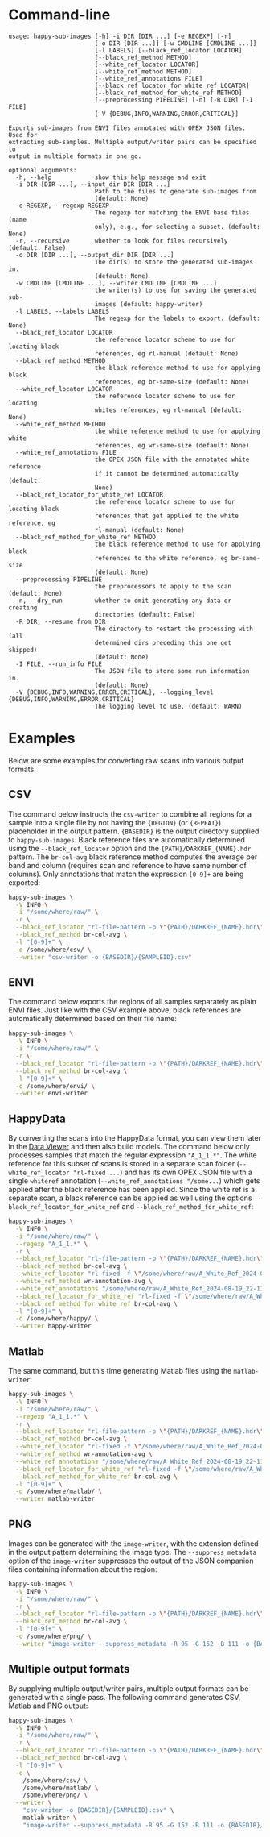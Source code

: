 # Command-line

```
usage: happy-sub-images [-h] -i DIR [DIR ...] [-e REGEXP] [-r]
                        [-o DIR [DIR ...]] [-w CMDLINE [CMDLINE ...]]
                        [-l LABELS] [--black_ref_locator LOCATOR]
                        [--black_ref_method METHOD]
                        [--white_ref_locator LOCATOR]
                        [--white_ref_method METHOD]
                        [--white_ref_annotations FILE]
                        [--black_ref_locator_for_white_ref LOCATOR]
                        [--black_ref_method_for_white_ref METHOD]
                        [--preprocessing PIPELINE] [-n] [-R DIR] [-I FILE]
                        [-V {DEBUG,INFO,WARNING,ERROR,CRITICAL}]

Exports sub-images from ENVI files annotated with OPEX JSON files. Used for
extracting sub-samples. Multiple output/writer pairs can be specified to
output in multiple formats in one go.

optional arguments:
  -h, --help            show this help message and exit
  -i DIR [DIR ...], --input_dir DIR [DIR ...]
                        Path to the files to generate sub-images from
                        (default: None)
  -e REGEXP, --regexp REGEXP
                        The regexp for matching the ENVI base files (name
                        only), e.g., for selecting a subset. (default: None)
  -r, --recursive       whether to look for files recursively (default: False)
  -o DIR [DIR ...], --output_dir DIR [DIR ...]
                        The dir(s) to store the generated sub-images in.
                        (default: None)
  -w CMDLINE [CMDLINE ...], --writer CMDLINE [CMDLINE ...]
                        the writer(s) to use for saving the generated sub-
                        images (default: happy-writer)
  -l LABELS, --labels LABELS
                        The regexp for the labels to export. (default: None)
  --black_ref_locator LOCATOR
                        the reference locator scheme to use for locating black
                        references, eg rl-manual (default: None)
  --black_ref_method METHOD
                        the black reference method to use for applying black
                        references, eg br-same-size (default: None)
  --white_ref_locator LOCATOR
                        the reference locator scheme to use for locating
                        whites references, eg rl-manual (default: None)
  --white_ref_method METHOD
                        the white reference method to use for applying white
                        references, eg wr-same-size (default: None)
  --white_ref_annotations FILE
                        the OPEX JSON file with the annotated white reference
                        if it cannot be determined automatically (default:
                        None)
  --black_ref_locator_for_white_ref LOCATOR
                        the reference locator scheme to use for locating black
                        references that get applied to the white reference, eg
                        rl-manual (default: None)
  --black_ref_method_for_white_ref METHOD
                        the black reference method to use for applying black
                        references to the white reference, eg br-same-size
                        (default: None)
  --preprocessing PIPELINE
                        the preprocessors to apply to the scan (default: None)
  -n, --dry_run         whether to omit generating any data or creating
                        directories (default: False)
  -R DIR, --resume_from DIR
                        The directory to restart the processing with (all
                        determined dirs preceding this one get skipped)
                        (default: None)
  -I FILE, --run_info FILE
                        The JSON file to store some run information in.
                        (default: None)
  -V {DEBUG,INFO,WARNING,ERROR,CRITICAL}, --logging_level {DEBUG,INFO,WARNING,ERROR,CRITICAL}
                        The logging level to use. (default: WARN)
```

# Examples

Below are some examples for converting raw scans into various output formats.

## CSV

The command below instructs the `csv-writer` to combine all regions for
a sample into a single file by not having the `{REGION}` (or `{REPEAT}`)
placeholder in the output pattern. `{BASEDIR}` is the output directory 
supplied to `happy-sub-images`. Black reference files are automatically
determined using the `--black_ref_locator` option and the `{PATH}/DARKREF_{NAME}.hdr`
pattern. The `br-col-avg` black reference method computes the average
per band and column (requires scan and reference to have same number of columns).
Only annotations that match the expression `[0-9]+` are being exported:

```bash
happy-sub-images \
  -V INFO \
  -i "/some/where/raw/" \
  -r \
  --black_ref_locator "rl-file-pattern -p \"{PATH}/DARKREF_{NAME}.hdr\"" \
  --black_ref_method br-col-avg \
  -l "[0-9]+" \
  -o /some/where/csv/ \
  --writer "csv-writer -o {BASEDIR}/{SAMPLEID}.csv" 
```

## ENVI

The command below exports the regions of all samples separately as plain ENVI files.
Just like with the CSV example above, black references are automatically
determined based on their file name:

```bash
happy-sub-images \
  -V INFO \
  -i "/some/where/raw/" \
  -r \
  --black_ref_locator "rl-file-pattern -p \"{PATH}/DARKREF_{NAME}.hdr\"" \
  --black_ref_method br-col-avg \
  -l "[0-9]+" \
  -o /some/where/envi/ \
  --writer envi-writer 
```

## HappyData

By converting the scans into the HappyData format, you can view them later
in the [Data Viewer](happy-data-viewer.md) and then also build models.
The command below only processes samples that match the regular expression
`"A_1_1.*"`. The white reference for this subset of scans is stored in a 
separate scan folder (`--white_ref_locator "rl-fixed ...`) and has its
own OPEX JSON file with a single `whiteref` annotation 
(`--white_ref_annotations "/some...`) which gets applied after the black
reference has been applied. Since the white ref is a separate scan,
a black reference can be applied as well using the options 
`--black_ref_locator_for_white_ref` and `--black_ref_method_for_white_ref`:

```bash
happy-sub-images \
  -V INFO \
  -i "/some/where/raw/" \
  --regexp "A_1_1.*" \
  -r \
  --black_ref_locator "rl-file-pattern -p \"{PATH}/DARKREF_{NAME}.hdr\"" \
  --black_ref_method br-col-avg \
  --white_ref_locator "rl-fixed -f \"/some/where/raw/A_White_Ref_2024-08-19_22-11-04/capture/A_White_Ref_2024-08-19_22-11-04.hdr\"" \
  --white_ref_method wr-annotation-avg \
  --white_ref_annotations "/some/where/raw/A_White_Ref_2024-08-19_22-11-04/capture/A_White_Ref_2024-08-19_22-11-04.json" \
  --black_ref_locator_for_white_ref "rl-fixed -f \"/some/where/raw/A_White_Ref_2024-08-19_22-11-04/capture/DARKREF_A_White_Ref_2024-08-19_22-11-04.hdr\"" \
  --black_ref_method_for_white_ref br-col-avg \
  -l "[0-9]+" \
  -o /some/where/happy/ \
  --writer happy-writer
```

## Matlab

The same command, but this time generating Matlab files using the `matlab-writer`:

```bash
happy-sub-images \
  -V INFO \
  -i "/some/where/raw/" \
  --regexp "A_1_1.*" \
  -r \
  --black_ref_locator "rl-file-pattern -p \"{PATH}/DARKREF_{NAME}.hdr\"" \
  --black_ref_method br-col-avg \
  --white_ref_locator "rl-fixed -f \"/some/where/raw/A_White_Ref_2024-08-19_22-11-04/capture/A_White_Ref_2024-08-19_22-11-04.hdr\"" \
  --white_ref_method wr-annotation-avg \
  --white_ref_annotations "/some/where/raw/A_White_Ref_2024-08-19_22-11-04/capture/A_White_Ref_2024-08-19_22-11-04.json" \
  --black_ref_locator_for_white_ref "rl-fixed -f \"/some/where/raw/A_White_Ref_2024-08-19_22-11-04/capture/DARKREF_A_White_Ref_2024-08-19_22-11-04.hdr\"" \
  --black_ref_method_for_white_ref br-col-avg \
  -l "[0-9]+" \
  -o /some/where/matlab/ \
  --writer matlab-writer
```

## PNG

Images can be generated with the `image-writer`, with the extension defined in 
the output pattern determining the image type.
The `--suppress_metadata` option of the `image-writer` suppresses the output of the
JSON companion files containing information about the region:

```bash
happy-sub-images \
  -V INFO \
  -i "/some/where/raw/" \
  -r \
  --black_ref_locator "rl-file-pattern -p \"{PATH}/DARKREF_{NAME}.hdr\"" \
  --black_ref_method br-col-avg \
  -l "[0-9]+" \
  -o /some/where/png/ \
  --writer "image-writer --suppress_metadata -R 95 -G 152 -B 111 -o {BASEDIR}/{SAMPLEID}.{REGION}.png" 
```

## Multiple output formats

By supplying multiple output/writer pairs, multiple output formats can be generated
with a single pass. The following command generates CSV, Matlab and PNG output:

```bash
happy-sub-images \
  -V INFO \
  -i "/some/where/raw/" \
  -r \
  --black_ref_locator "rl-file-pattern -p \"{PATH}/DARKREF_{NAME}.hdr\"" \
  --black_ref_method br-col-avg \
  -l "[0-9]+" \
  -o \
    /some/where/csv/ \
    /some/where/matlab/ \
    /some/where/png/ \
  --writer \
    "csv-writer -o {BASEDIR}/{SAMPLEID}.csv" \
    matlab-writer \
    "image-writer --suppress_metadata -R 95 -G 152 -B 111 -o {BASEDIR}/{SAMPLEID}.{REGION}.png"
```
